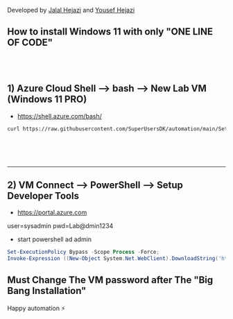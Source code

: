 Developed by [Jalal Hejazi](https://github.com/Jalalhejazi) and [Yousef Hejazi](https://github.com/yousefhejazi)


## How to install Windows 11 with only "ONE LINE OF CODE"
<br>
<br>



## 1) Azure Cloud Shell --> bash --> New Lab VM (Windows 11 PRO)
- https://shell.azure.com/bash/

```bash
curl https://raw.githubusercontent.com/SuperUsersDK/automation/main/Setup/create-windows11-vm.sh| bash
```



<br>
<br>
<br>
<hr>



## 2) VM Connect --> PowerShell --> Setup Developer Tools 

- https://portal.azure.com

user=sysadmin
pwd=Lab@dmin1234

- start powershell ad admin

```powershell
Set-ExecutionPolicy Bypass -Scope Process -Force;
Invoke-Expression ((New-Object System.Net.WebClient).DownloadString('https://raw.githubusercontent.com/SuperUsersDK/automation/master/Setup/setup-az-204.ps1'))
```



## Must Change The VM password after The "Big Bang Installation"



Happy automation ⚡


<br>
<br>
